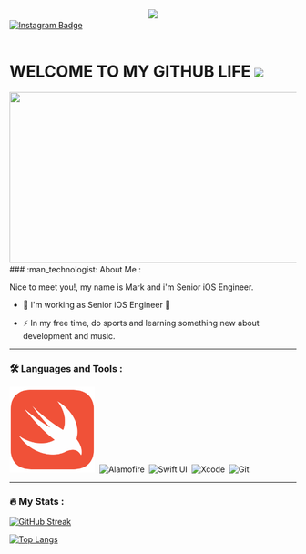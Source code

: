 <div id="header" align="center">
  <img src="https://media.giphy.com/media/zM4X4tXjNjiyUYfbxk/giphy.gif" width="400"/>
</div>

<div id="badges">
  <a href="https://www.instagram.com/wilhelmflower">
    <img src="https://img.shields.io/badge/Instagram-white?logo=instagram&logoColor=red&style=for-the-badge" alt="Instagram Badge"/>
  </a>
</div>

<img src="https://komarev.com/ghpvc/?username=WilgelmFlower&style=flat-square&color=blue" alt=""/>
<h1>
  WELCOME TO MY GITHUB LIFE
  <img src="https://media.giphy.com/media/l4FGI8GoTL7N4DsyI/giphy.gif" width="200px"/>
</h1>

<div align="center">
  <img src="https://media.giphy.com/media/dWesBcTLavkZuG35MI/giphy.gif" width="600" height="300"/>
</div>
### :man_technologist: About Me :

Nice to meet you!, my name is Mark and i'm Senior iOS Engineer.

- :telescope: I'm working as Senior iOS Engineer :green_apple:

- :zap: In my free time, do sports and learning something new about development and music.
---

### :hammer_and_wrench: Languages and Tools :
<div>
  <img src="https://github.com/devicons/devicon/blob/master/icons/swift/swift-original.svg" title="Swift" alt="Swift" width="150" height="150"/>&nbsp;
  <img src="https://avatars.githubusercontent.com/u/7774181?s=200&v=4" title="Alamofire" alt="Alamofire" width="150" height="150"/>&nbsp;
   <img src="https://developer.apple.com/assets/elements/icons/swiftui/swiftui-96x96_2x.png" title="Swift UI" alt="Swift UI" width="150" height="150"/>&nbsp;
     <img src="https://upload.wikimedia.org/wikipedia/ru/0/0c/Xcode_icon.png" title="Xcode" alt="Xcode" width="150" height="150"/>&nbsp;
       <img src="https://git-scm.com/images/logos/downloads/Git-Icon-1788C.png" title="Git" alt="Git" width="150" height="150"/>&nbsp;
</div>

---

### :fire: My Stats :
[![GitHub Streak](http://github-readme-streak-stats.herokuapp.com?user=WilgelmFlower&theme=blueberry&hide_border=true)](https://git.io/streak-stats)

[![Top Langs](https://github-readme-stats.vercel.app/api/top-langs/?username=WilgelmFlower&layout=compact&theme=vision-friendly-dark)](https://github.com/anuraghazra/github-readme-stats)
